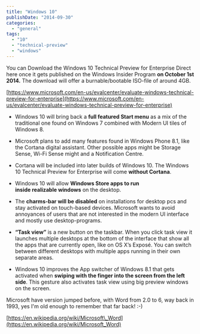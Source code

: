 ```yaml
---
title: "Windows 10"
publishDate: "2014-09-30"
categories: 
  - "general"
tags: 
  - "10"
  - "technical-preview"
  - "windows"
---
```


You can Download the Windows 10 Technical Preview for Enterprise Direct here once it gets published on the Windows Insider Program **on October 1st 2014.** The download will offer a burnable/bootable ISO-file of around 4GB.

[https://www.microsoft.com/en-us/evalcenter/evaluate-windows-technical-preview-for-enterprise](https://www.microsoft.com/en-us/evalcenter/evaluate-windows-technical-preview-for-enterprise)

- Windows 10 will bring back a **full featured Start menu** as a mix of the traditional one found on Windows 7 combined with Modern UI tiles of Windows 8.

- Microsoft plans to add many features found in Windows Phone 8.1, like the Cortana digital assistant. Other possible apps might be Storage Sense, Wi-Fi Sense might and a Notification Centre.
- Cortana will be included into later builds of Windows 10. The Windows 10 Technical Preview for Enterprise will come **without Cortana**.
- Windows 10 will allow **Windows Store apps to run inside realizable windows** on the desktop.
- The **charms-bar will be disabled** on installations for desktop pcs and stay activated on touch-based devices. Microsoft wants to avoid annoyances of users that are not interested in the modern UI interface and mostly use desktop-programs.
- **“Task view”** is a new button on the taskbar. When you click task view it launches multiple desktops at the bottom of the interface that show all the apps that are currently open, like on OS X’s Exposé. You can switch between different desktops with multiple apps running in their own separate areas.
- Windows 10 improves the App switcher of Windows 8.1 that gets activated when **swiping with the finger into the screen from the left side**. This gesture also activates task view using big preview windows on the screen.

Microsoft have version jumped before, with Word from 2.0 to 6, way back in 1993, yes I'm old enough to remember that far back! :-)

[https://en.wikipedia.org/wiki/Microsoft\_Word](https://en.wikipedia.org/wiki/Microsoft_Word)
